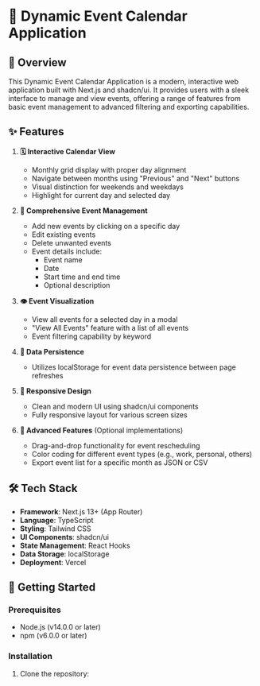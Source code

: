 # 📅 Dynamic Event Calendar Application

## 🌟 Overview

This Dynamic Event Calendar Application is a modern, interactive web application built with Next.js and shadcn/ui. It provides users with a sleek interface to manage and view events, offering a range of features from basic event management to advanced filtering and exporting capabilities.

## ✨ Features

1. **🗓️ Interactive Calendar View**
   - Monthly grid display with proper day alignment
   - Navigate between months using "Previous" and "Next" buttons
   - Visual distinction for weekends and weekdays
   - Highlight for current day and selected day

2. **📝 Comprehensive Event Management**
   - Add new events by clicking on a specific day
   - Edit existing events
   - Delete unwanted events
   - Event details include:
     - Event name
     - Date
     - Start time and end time
     - Optional description

3. **👁️ Event Visualization**
   - View all events for a selected day in a modal
   - "View All Events" feature with a list of all events
   - Event filtering capability by keyword

4. **💾 Data Persistence**
   - Utilizes localStorage for event data persistence between page refreshes

5. **📱 Responsive Design**
   - Clean and modern UI using shadcn/ui components
   - Fully responsive layout for various screen sizes

6. **🚀 Advanced Features** (Optional implementations)
   - Drag-and-drop functionality for event rescheduling
   - Color coding for different event types (e.g., work, personal, others)
   - Export event list for a specific month as JSON or CSV

## 🛠️ Tech Stack

- **Framework**: Next.js 13+ (App Router)
- **Language**: TypeScript
- **Styling**: Tailwind CSS
- **UI Components**: shadcn/ui
- **State Management**: React Hooks
- **Data Storage**: localStorage
- **Deployment**: Vercel

## 🚀 Getting Started

### Prerequisites

- Node.js (v14.0.0 or later)
- npm (v6.0.0 or later)

### Installation

1. Clone the repository:

